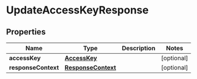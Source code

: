 

# UpdateAccessKeyResponse


## Properties

| Name | Type | Description | Notes |
|------------ | ------------- | ------------- | -------------|
|**accessKey** | [**AccessKey**](AccessKey.md) |  |  [optional] |
|**responseContext** | [**ResponseContext**](ResponseContext.md) |  |  [optional] |



